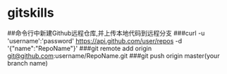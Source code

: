 # gitskills
##命令行中新建Github远程仓库,并上传本地代码到远程分支
###curl -u 'username':'password' https://api.github.com/user/repos -d '{"name":"RepoName"}' 
###git remote add origin git@github.com:username/RepoName.git
###git push origin master(your branch name)
